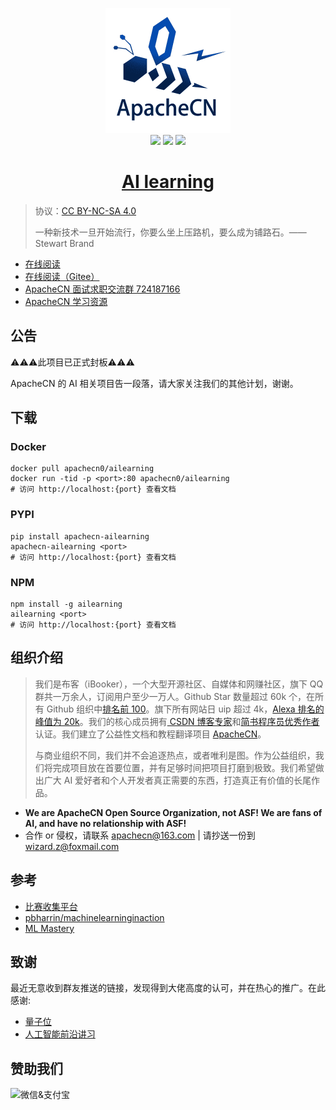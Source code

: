 <p align="center">
    <a href="https://www.apachecn.org">
        <img width="200" src="docs/img/logo.jpg">
    </a>
    <br >
    <a href="https://www.apachecn.org/"><img src="https://img.shields.io/badge/%3E-HOME-green.svg"></a>
    <a href="http://home.apachecn.org/about/"><img src="https://img.shields.io/badge/%3E-ABOUT-green.svg"></a>
    <a href="mailto:apache@163.com"><img src="https://img.shields.io/badge/%3E-Email-green.svg"></a>
</p>

<h1 align="center"><a href="https://github.com/apachecn/AiLearning">AI learning</a></h1>

> 协议：[CC BY-NC-SA 4.0](https://creativecommons.org/licenses/by-nc-sa/4.0/deed.zh)
> 
> 一种新技术一旦开始流行，你要么坐上压路机，要么成为铺路石。——Stewart Brand

* [在线阅读](https://ailearning.apachecn.org)
* [在线阅读（Gitee）](https://apachecn.gitee.io/ailearning)
* [ApacheCN 面试求职交流群 724187166](https://jq.qq.com/?_wv=1027&k=54ujcL3)
* [ApacheCN 学习资源](http://www.apachecn.org/)

## 公告

⚠⚠⚠此项目已正式封板⚠⚠⚠

ApacheCN 的 AI 相关项目告一段落，请大家关注我们的其他计划，谢谢。

## 下载

### Docker

```
docker pull apachecn0/ailearning
docker run -tid -p <port>:80 apachecn0/ailearning
# 访问 http://localhost:{port} 查看文档
```

### PYPI

```
pip install apachecn-ailearning
apachecn-ailearning <port>
# 访问 http://localhost:{port} 查看文档
```

### NPM

```
npm install -g ailearning
ailearning <port>
# 访问 http://localhost:{port} 查看文档
```

## 组织介绍

> 我们是布客（iBooker），一个大型开源社区、自媒体和网赚社区，旗下 QQ 群共一万余人，订阅用户至少一万人。Github Star 数量超过 60k 个，在所有 Github 组织中[排名前 100][top100]。旗下所有网站日 uip 超过 4k，[Alexa 排名的峰值为 20k][top20k]。我们的核心成员拥有[ CSDN 博客专家][csdn-pro]和[简书程序员优秀作者][js-pro]认证。我们建立了公益性文档和教程翻译项目 [ApacheCN][apachecn]。
> 
> 与商业组织不同，我们并不会追逐热点，或者唯利是图。作为公益组织，我们将完成项目放在首要位置，并有足够时间把项目打磨到极致。我们希望做出广大 AI 爱好者和个人开发者真正需要的东西，打造真正有价值的长尾作品。

* **We are ApacheCN Open Source Organization, not ASF! We are fans of AI, and have no relationship with ASF!**
* 合作 or 侵权，请联系 <apachecn@163.com> | 请抄送一份到 <wizard.z@foxmail.com>

[top100]: https://gitstar-ranking.com/apachecn
[top20k]: http://home.apachecn.org/img/about/alexa_201906.png
[csdn-pro]: https://blog.csdn.net/wizardforcel
[js-pro]: https://www.jianshu.com/u/b508a6aa98eb
[apachecn]: https://github.com/apachecn

## 参考

* [比赛收集平台](https://github.com/iphysresearch/DataSciComp)
* [pbharrin/machinelearninginaction](https://github.com/pbharrin/machinelearninginaction)
* [ML Mastery](https://machinelearningmastery.com/datasets-natural-language-processing)

## 致谢

最近无意收到群友推送的链接，发现得到大佬高度的认可，并在热心的推广。在此感谢:

* [量子位](https://www.zhihu.com/question/20472776/answer/691646493)
* [人工智能前沿讲习](https://mp.weixin.qq.com/s/f2dqulxOPkt7k5hqPsydyQ)

## 赞助我们

<img src="http://data.apachecn.org/img/about/donate.jpg" alt="微信&支付宝" />
